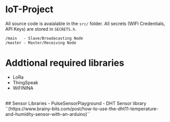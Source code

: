 # IoT-Project

All source code is avaialable in the ``src/`` folder. All secrets (WIFI Credentials, API Keys) are stored in ``SECRETS.h``.

````
/main   - Slave/Broadacasting Node 
/master - Master/Receiving Node
````

# Addtional required libraries
- LoRa
- ThingSpeak
- WiFININA
<br>
## Sensor Libraries
- PulseSensorPlayground
- DHT Sensor library ``(https://www.brainy-bits.com/post/how-to-use-the-dht11-temperature-and-humidity-sensor-with-an-arduino)``
